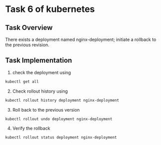 # Task 6 of kubernetes

## Task Overview
There exists a deployment named nginx-deployment; initiate a rollback to the previous revision.
## Task Implementation
1. check the deployment using
```bash
kubectl get all
```
2. Check rollout history using
```bash 
kubectl rollout history deployment nginx-deployment
```
3. Roll back to the previous version
```bash 
kubectl rollout undo deployment nginx-deployment

```
4. Verify the rollback
```bash 
kubectl rollout status deployment nginx-deployment
```
